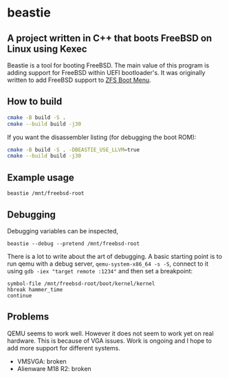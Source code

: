 # beastie

## A project written in C++ that boots FreeBSD on Linux using Kexec

Beastie is a tool for booting FreeBSD. The main value of this program is adding support for FreeBSD within UEFI bootloader's. It was originally written to add FreeBSD support to [ZFS Boot Menu](https://docs.zfsbootmenu.org/en/v3.0.x/).

## How to build

```sh
cmake -B build -S .
cmake --build build -j30
```

If you want the disassembler listing (for debugging the boot ROM):
```sh
cmake -B build -S . -DBEASTIE_USE_LLVM=true
cmake --build build -j30
```

## Example usage

```
beastie /mnt/freebsd-root
```

## Debugging

Debugging variables can be inspected,

```
beastie --debug --pretend /mnt/freebsd-root
```

There is a lot to write about the art of debugging. A basic starting point is to run qemu with a debug server, `qemu-system-x86_64 -s -S`, connect to it using `gdb -iex "target remote :1234"` and then set a breakpoint:

```gdb
symbol-file /mnt/freebsd-root/boot/kernel/kernel
hbreak hammer_time
continue
```

## Problems

QEMU seems to work well. However it does not seem to work yet on real hardware. This is because of VGA issues. Work is ongoing and I hope to add more support for different systems.

* VMSVGA: broken
* Alienware M18 R2: broken